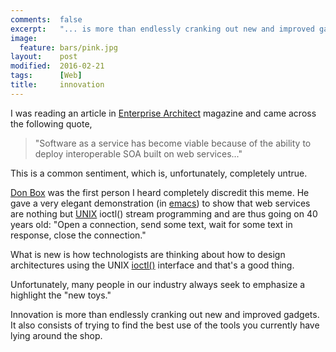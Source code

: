 ```yaml
---
comments:  false
excerpt:   "... is more than endlessly cranking out new and improved gadgets."
image:
  feature: bars/pink.jpg
layout:    post
modified:  2016-02-21
tags:      [Web]
title:     innovation
---
```


I was reading an article in [Enterprise Architect](http://www.enterprise-architect.net) magazine and came across the following quote,

> "Software as a service has become viable because of the ability to deploy interoperable SOA built on web services..."

This is a common sentiment, which is, unfortunately, completely untrue.

[Don Box](http://www.gotdotnet.com/team/dbox/default.asp) was the first person I heard completely discredit this meme.
He gave a very elegant demonstration (in [emacs](http://www.gnu.org/software/emacs/emacs.html)) to show that web services
are nothing but [UNIX](http://www.opengroup.org/) ioctl() stream programming and are thus going on 40 years old:
"Open a connection, send some text, wait for some text in response, close the connection."

What is new is how technologists are thinking about how to design architectures using the
UNIX [ioctl()](http://www.opengroup.org/onlinepubs/007908799/xsh/ioctl.html) interface and that's a good thing.

Unfortunately, many people in our industry always seek to emphasize a highlight the "new toys."

Innovation is more than endlessly cranking out new and improved gadgets.
It also consists of trying to find the best use of the tools you currently have lying around the shop.
